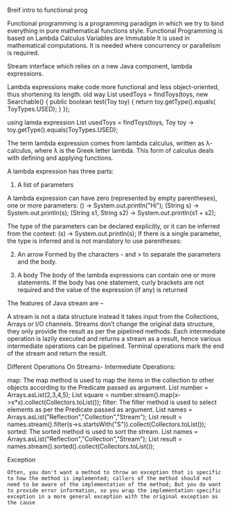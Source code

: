 Breif intro to functional prog

Functional programming is a programming paradigm in which we try to bind everything in pure mathematical functions style. 
Functional Programming is based on Lambda Calculus
Variables are Immutable
It is used in mathematical computations.
It is needed where concurrency or parallelism is required.

Stream interface which relies on a new Java component, lambda expressions.

Lambda expressions make code more functional and less object-oriented, thus shortening its length.
old way
List<Toy> usedToys = findToys(toys,
     new Searchable() {
        public boolean test(Toy toy) {
           return toy.getType().equals(
                     ToyTypes.USED);
        }
});

using lamda expression
List<Toy> usedToys = findToys(toys,
     Toy toy ->
        toy.getType().equals(ToyTypes.USED);
		
The term lambda expression comes from lambda calculus, written as λ-calculus, where λ is the Greek letter lambda.
This form of calculus deals with defining and applying functions.

A lambda expression has three parts:

1. A list of parameters

A lambda expression can have zero (represented by empty parentheses), one or more parameters:
() -> System.out.println("Hi");
(String s) -> System.out.println(s);
(String s1, String s2) -> System.out.println(s1 + s2);

The type of the parameters can be declared explicitly, or it can be inferred from the context:
(s) -> System.out.println(s);
If there is a single parameter, the type is inferred and is not mandatory to use parentheses:

2. An arrow
Formed by the characters - and > to separate the parameters and the body.

3. A body
The body of the lambda expressions can contain one or more statements.
If the body has one statement, curly brackets are not required and the value of the expression (if any) is returned

The features of Java stream are –

A stream is not a data structure instead it takes input from the Collections, Arrays or I/O channels.
Streams don’t change the original data structure, they only provide the result as per the pipelined methods.
Each intermediate operation is lazily executed and returns a stream as a result, hence various intermediate operations can be pipelined. Terminal operations mark the end of the stream and return the result.

Different Operations On Streams-
Intermediate Operations:

map: The map method is used to map the items in the collection to other objects according to the Predicate passed as argument.
List number = Arrays.asList(2,3,4,5);
List square = number.stream().map(x->x*x).collect(Collectors.toList());
filter: The filter method is used to select elements as per the Predicate passed as argument.
List names = Arrays.asList("Reflection","Collection","Stream");
List result = names.stream().filter(s->s.startsWith("S")).collect(Collectors.toList());
sorted: The sorted method is used to sort the stream.
List names = Arrays.asList("Reflection","Collection","Stream");
List result = names.stream().sorted().collect(Collectors.toList());

Exception
	
	Often, you don't want a method to throw an exception that is specific to how the method is implemented; callers of the method should not need to be aware of the implementation of the method; But you do want to provide error information, so you wrap the implementation-specific exception in a more general exception with the original exception as the cause
